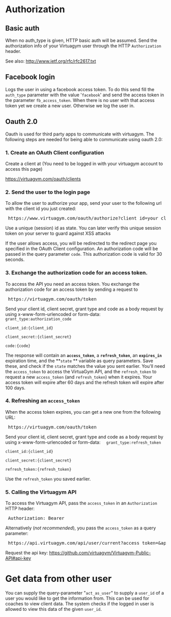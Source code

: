 # Authorization

## Basic auth

When no auth_type is given, HTTP basic auth will be assumed.
Send the authorization info of your Virtuagym user through the HTTP `Authorization` header.

See also: http://www.ietf.org/rfc/rfc2617.txt

## Facebook login

Logs the user in using a facebook access token. To do this send fill the `auth_type` parameter with the value '`facebook`' and send the access token in the parameter `fb_access_token`.
When there is no user with that access token yet we create a new user. Otherwise we log the user in.

## Oauth 2.0

Oauth is used for third party apps to communicate with virtuagym. The following steps are needed for being able to communicate using oauth 2.0:

### 1. Create an OAuth Client configuration 

Create a client at  (You need to be logged in with your virtuagym account to access this page)

 https://virtuagym.com/oauth/clients

### 2. Send the user to the login page

To allow the user to authorize your app, send your user to the following url with the client id you just created:
 
<pre>
 https://www.virtuagym.com/oauth/authorize?client_id=your_client_id&response_type=code&state=<your_state> 
</pre>

Use a unique (session) id as state. You can later verify this unique session token on your server to guard against XSS attacks

If the user allows access, you will be redirected to the redirect page you specified in the OAuth Client configuration.
An authorization code will be passed in the query parameter `code`. This authorization code is valid for 30 seconds.

### 3. Exchange the authorization code for an access token.
 
To access the API you need an access token. You exchange the authorization code for an access token by sending a request to

<pre>
 https://virtuagym.com/oauth/token
</pre>

Send your client id, client secret, grant type and code as a body request by using x-www-form-urlencoded or form-data: 
`  grant_type:authorization_code`

  `client_id:{client_id}`

  `client_secret:{client_secret}`

  `code:{code} `


The response will contain an **`access_token`**, a **`refresh_token`**, an **`expires_in`** expiration time, and the **`state` ** variable as query parameters.
Save these, and check if the `state` matches the value you sent earlier.
You'll need the `access_token` to access the VirtuaGym API, and the `refresh_token` to request a new `access_token` (and `refresh_token`) when it expires.
Your access token will expire after 60 days and the refresh token will expire after 100 days.

### 4. Refreshing an `access_token`

When the access token expires, you can get a new one from the following URL:

<pre>
 https://virtuagym.com/oauth/token
</pre>

Send your client id, client secret, grant type and code as a body request by using x-www-form-urlencoded or form-data: 
`  grant_type:refresh_token`

  `client_id:{client_id}`

  `client_secret:{client_secret}`

  `refresh_token:{refresh_token} `

Use the `refresh_token` you saved earlier.

### 5. Calling the Virtuagym API

To access the Virtuagym API, pass the `access_token` in an `Authorization` HTTP header:

<pre>
 Authorization: Bearer <your_access_token>
</pre>

Alternatively (_*not recommended*_), you pass the `access_token` as a query parameter:

<pre>
 https://api.virtuagym.com/api/user/current?access_token=<your_access_token>&api_key=<your_api_key>
</pre>
Request the api key: https://github.com/virtuagym/Virtuagym-Public-API#api-key 
# Get data from other user

You can supply the query-parameter "`act_as_user`" to supply a `user_id` of a user you would like to get the information from. This can be used for coaches to view client data. The system checks if the logged in user is allowed to view this data of the given `user_id`.